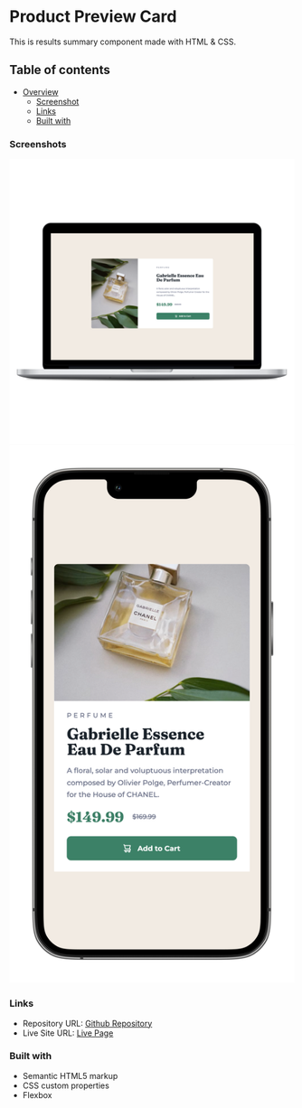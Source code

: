 # Product Preview Card

This is results summary component made with HTML & CSS.

## Table of contents

- [Overview](#overview)
    - [Screenshot](#screenshot)
    - [Links](#links)
    - [Built with](#built-with)

### Screenshots

<img src="design/desktop.png">
<img src="design/mobile.png" style="margin: 0 auto;">

### Links

- Repository URL: [Github Repository](https://github.com/waldvoid/Front-end-Demos/tree/main/Product%20Preview%20Card)
- Live Site URL: [Live Page](https://ppcard-merte.netlify.app)

### Built with

- Semantic HTML5 markup
- CSS custom properties
- Flexbox
